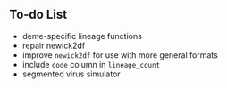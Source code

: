 ## To-do List

- deme-specific lineage functions
- repair newick2df
- improve `newick2df` for use with more general formats
- include `code` column in `lineage_count`
- segmented virus simulator
